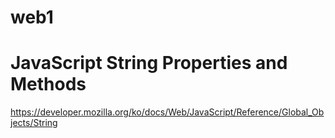 # web1

# JavaScript String Properties and Methods

https://developer.mozilla.org/ko/docs/Web/JavaScript/Reference/Global_Objects/String
